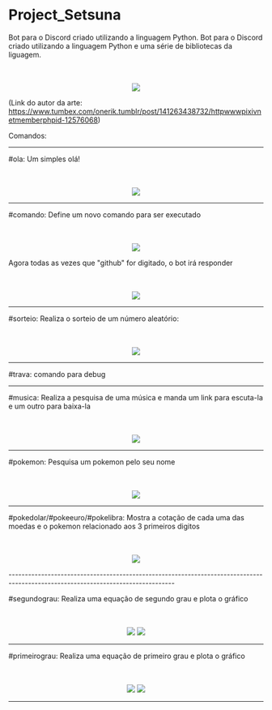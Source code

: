 # Project_Setsuna
Bot para o Discord criado utilizando a linguagem Python.
Bot para o Discord criado utilizando a linguagem Python e uma série de bibliotecas da liguagem.
<br>
<br>
<br>
<p align="center">
<img src = "https://user-images.githubusercontent.com/70926962/133817772-a3ad5b81-c3a6-46a5-9a94-9334da6abf02.jpg">
</p>

(Link do autor da arte: https://www.tumbex.com/onerik.tumblr/post/141263438732/httpwwwpixivnetmemberphpid-12576068)

Comandos:

---------------------------------------------------------------------------------------------------------------------------------

#ola: Um simples olá!
<br>
<br>
<br>
<p align="center">
<img src = "https://user-images.githubusercontent.com/70926962/133817798-542e1e02-941d-4615-b542-19705450538b.png">
</p>

---------------------------------------------------------------------------------------------------------------------------------

#comando: Define um novo comando para ser executado
<br>
<br>
<br>
<p align="center">
<img src = "https://user-images.githubusercontent.com/70926962/133818732-3c52ae0a-7976-4fd5-9aca-bbf30f5653a9.png">
</p>

Agora todas as vezes que "github" for digitado, o bot irá responder
<br>
<br>
<br>
<p align="center">
<img src = "https://user-images.githubusercontent.com/70926962/133818862-b79bc3c7-a875-4e27-aa12-5258de6868cb.png">
</p>

---------------------------------------------------------------------------------------------------------------------------------

#sorteio: Realiza o sorteio de um número aleatório:
<br>
<br>
<br>
<p align="center">
<img src = "https://user-images.githubusercontent.com/70926962/133819204-8ecad26a-ade7-44f7-8332-25b1acdadf99.png">
</p>

---------------------------------------------------------------------------------------------------------------------------------

#trava: comando para debug

---------------------------------------------------------------------------------------------------------------------------------

#musica: Realiza a pesquisa de uma música e manda um link para escuta-la e um outro para baixa-la
<br>
<br>
<br>
<p align="center">
  <img src = "https://user-images.githubusercontent.com/70926962/133819796-152212a0-d85f-4a57-a0b4-96f52272e8ab.png">
</p>

---------------------------------------------------------------------------------------------------------------------------------

#pokemon: Pesquisa um pokemon pelo seu nome
<br>
<br>
<br>
<p align="center">
<img src = "https://user-images.githubusercontent.com/70926962/133820070-84f39ae6-ba66-4275-a5dc-d160e3f5cdcd.png">
</p>

---------------------------------------------------------------------------------------------------------------------------------

#pokedolar/#pokeeuro/#pokelibra: Mostra a cotação de cada uma das moedas e o pokemon relacionado aos 3 primeiros digitos
<br>
<br>
<br>
<p align="center">
<img src = "https://user-images.githubusercontent.com/70926962/133820474-586bc249-c5fc-4f50-afac-e0066d2f6da8.png">
</p>
---------------------------------------------------------------------------------------------------------------------------------

#segundograu: Realiza uma equação de segundo grau e plota o gráfico
<br>
<br>
<br>
<p align="center">
<img src = "https://user-images.githubusercontent.com/70926962/133821144-d32df908-f2a4-4a8e-b9cc-18b86010b87c.png">
<img src = "https://user-images.githubusercontent.com/70926962/133821311-9ac455a5-d0cf-4ba9-815b-b45f187a5f28.png">
</p>

---------------------------------------------------------------------------------------------------------------------------------

#primeirograu: Realiza uma equação de primeiro grau e plota o gráfico
<br>
<br>
<br>
<p align="center">
<img src = "https://user-images.githubusercontent.com/70926962/133821492-6ec81cb8-e123-4c6b-a7ef-a30618e67dbf.png">
<img src = "https://user-images.githubusercontent.com/70926962/133821513-75b97796-f837-448c-b22c-e3c130c22d91.png">
</p>

---------------------------------------------------------------------------------------------------------------------------------

